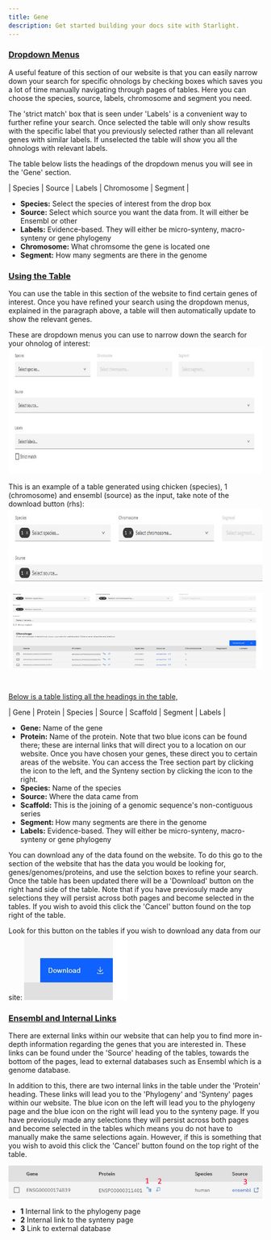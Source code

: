 ```yaml
---
title: Gene 
description: Get started building your docs site with Starlight.
---
```



### <u>Dropdown Menus </u>

A useful feature of this section of our website is that you can easily narrow down your search for specific ohnologs by checking boxes which saves you a lot of time manually navigating through pages of tables. Here you can choose the species, source, labels, chromosome and segment you need.

The 'strict match' box that is seen under 'Labels' is a convenient way to further refine your search. Once selected the table will only show results with the specific label that you previously selected rather than all relevant genes with similar labels. If unselected the table will show you all the ohnologs with relevant labels.

 The table below lists the headings of the dropdown menus you will see in the 'Gene' section. 


| Species | Source | Labels | Chromosome | Segment |

<ul>
<li><b>Species:</b> Select the species of interest from the drop box</li>
<li><b>Source:</b> Select which source you want the data from. It will either be Ensembl or other</li>
<li><b>Labels:</b> Evidence-based. They will either be micro-synteny, macro-synteny or gene phylogeny</li>
<li><b>Chromosome:</b> What chromsome the gene is located one </li>
<li><b>Segment:</b> How many segments are there in the genome </li>
</ul>

### <u> Using the Table </u>

You can use the table in this section of the website to find certain genes of interest. Once you have refined your search using the dropdown menus, explained in the paragraph above, a table will then automatically update to show the relevant genes. 

These are dropdown menus you can use to narrow down the search for your ohnolog of interest:
<img src= "/src/assets/gene_dropmenu.jpg"
width="700"
height="250" />


This is an example of a table generated using chicken (species), 1 (chromosome) and ensembl (source) as the input, take note of the download button (rhs):
<img src="/src/assets/gene_select.jpg"
width="700"
height="150" />

<img src="/src/assets/gene_table.jpg"
width="700"
height="150" />

<br>

<u>Below is a table listing all the headings in the table,</u>

| Gene | Protein | Species | Source | Scaffold | Segment | Labels |

<ul>
<li><b>Gene:</b> Name of the gene</li>
<li><b>Protein:</b> Name of the protein. Note that two blue icons can be found there; these are internal links that will direct you to a location on our website. Once you have chosen your genes, these direct you to certain areas of the website. You can access the Tree section part by clicking the icon to the left, and the Synteny section by clicking the icon to the right.</li>
<li><b>Species:</b> Name of the species</li>
<li><b>Source:</b>  Where the data came from</li>
<li><b>Scaffold:</b> This is the joining of a genomic sequence's non-contiguous series</li>
<li><b>Segment: </b> How many segments are there in the genome</li>
<li><b>Labels:</b> Evidence-based. They will either be micro-synteny, macro-synteny or gene phylogeny</li>
</ul>

You can download any of the data found on the website. To do this go to the section of the website that has the data you would be looking for, genes/genomes/proteins, and use the selction boxes to refine your search. Once the table has been updated there will be a 'Download' button on the right hand side of the table. Note that if you have previosuly made any selections they will persist across both pages and become selected in the tables. If you wish to avoid this click the 'Cancel' button found on the top right of the table.

Look for this button on the tables if you wish to download any data from our site:
<img src="/src/assets/download.jpg">



### <u> Ensembl and Internal Links </u>
There are external links within our website that can help you to find more in-depth information regarding the genes that you are interested in. These links can be found under the 'Source' heading of the tables, towards the bottom of the pages, lead to external databases such as Ensembl which is a genome database.

In addition to this, there are two internal links in the table under the 'Protein' heading. These links will lead you to the 'Phylogeny' and 'Synteny' pages within our website. The blue icon on the left will lead you to the phylogeny page and the blue icon on the right will lead you to the synteny page. If you have previosuly made any selections they will persist across both pages and become selected in the tables which means you do not have to manually make the same selections again. However, if this is something that you wish to avoid this click the 'Cancel' button found on the top right of the table.

<img src="/src/assets/synteny_table2.jpg">

<ul>
<li><b>1</b> Internal link to the phylogeny page</li>
<li><b>2</b> Internal link to the synteny page</li>
<li><b>3</b> Link to external database </li>
</ul>



